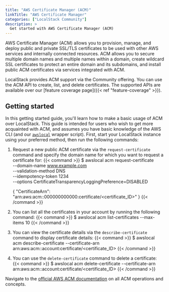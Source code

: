 ```yaml
---
title: "AWS Certificate Manager (ACM)"
linkTitle: "AWS Certificate Manager"
categories: ["LocalStack Community"]
description: >
  Get started with AWS Certificate Manager (ACM)
---
```


AWS Certificate Manager (ACM) allows you to provision, manage, and deploy public and private SSL/TLS certificates to be used with other AWS services and internally connected resources. ACM allows you to secure multiple domain names and multiple names within a domain, create wildcard SSL certificates to protect an entire domain and its subdomains, and install public ACM certificates via services integrated with ACM.

LocalStack provides ACM support via the Community offering. You can use the ACM API to create, list, and delete certificates. The supported APIs are available over our [feature coverage page]({{< ref "feature-coverage" >}}).

## Getting started

In this getting started guide, you'll learn how to make a basic usage of ACM over LocalStack. This guide is intended for users who wish to get more acquainted with ACM, and assumes you have basic knowledge of the AWS CLI (and our [`awslocal`](https://github.com/localstack/awscli-local) wrapper script). First, start your LocalStack instance using your preferred method, then run the following commands:

1. Request a new public ACM certificate via the `request-certificate` command and specify the domain name for which you want to request a certificate for:
   {{< command >}}
   $ awslocal acm request-certificate \
        --domain-name www.example.com \
        --validation-method DNS \
        --idempotency-token 1234 \
        --options CertificateTransparencyLoggingPreference=DISABLED

    {
    "CertificateArn": "arn:aws:acm:<region>:000000000000:certificate/<certificate_ID>"
    }
   {{< /command >}}

2. You can list all the certificates in your account by running the following command:
   {{< command >}}
   $ awslocal acm list-certificates --max-items 10
   {{< /command >}}

3. You can view the certificate details via the `describe-certificate` command to display certificate details:
   {{< command >}}
   $ awslocal acm describe-certificate --certificate-arn arn:aws:acm:<region>:account:certificate/<certificate_ID>
   {{< /command >}}

4. You can use the `delete-certificate` command to delete a certificate:
   {{< command >}}
   $ awslocal acm delete-certificate --certificate-arn arn:aws:acm:<region>:account:certificate/<certificate_ID>
   {{< /command >}}

Navigate to the [official AWS ACM documentation](https://docs.aws.amazon.com/acm/latest/userguide/acm-overview.html) on all ACM operations and concepts.
